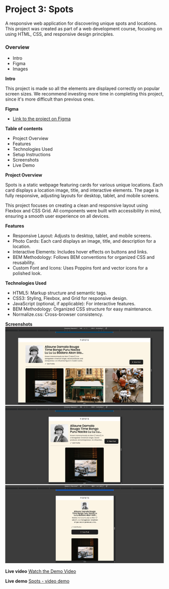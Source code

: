 # Project 3: Spots

A responsive web application for discovering unique spots and locations. This project was created as part of a web development course, focusing on using HTML, CSS, and responsive design principles.

### Overview

- Intro
- Figma
- Images

**Intro**

This project is made so all the elements are displayed correctly on popular screen sizes. We recommend investing more time in completing this project, since it's more difficult than previous ones.

**Figma**

- [Link to the project on Figma](https://www.figma.com/file/BBNm2bC3lj8QQMHlnqRsga/Sprint-3-Project-%E2%80%94-Spots?type=design&node-id=2%3A60&mode=design&t=afgNFybdorZO6cQo-1)

**Table of contents**

- Project Overview
- Features
- Technologies Used
- Setup Instructions
- Screenshots
- Live Demo

**Project Overview**

Spots is a static webpage featuring cards for various unique locations. Each card displays a location image, title, and interactive elements. The page is fully responsive, adjusting layouts for desktop, tablet, and mobile screens.

This project focuses on creating a clean and responsive layout using Flexbox and CSS Grid. All components were built with accessibility in mind, ensuring a smooth user experience on all devices.

**Features**

- Responsive Layout: Adjusts to desktop, tablet, and mobile screens.
- Photo Cards: Each card displays an image, title, and description for a location.
- Interactive Elements: Includes hover effects on buttons and links.
- BEM Methodology: Follows BEM conventions for organized CSS and reusability.
- Custom Font and Icons: Uses Poppins font and vector icons for a polished look.

**Technologies Used**

- HTML5: Markup structure and semantic tags.
- CSS3: Styling, Flexbox, and Grid for responsive design.
- JavaScript (optional, if applicable): For interactive features.
- BEM Methodology: Organized CSS structure for easy maintenance.
- Normalize.css: Cross-browser consistency.

**Screenshots**
![Desktop View](./images/screenshots/desktop-view.png)
![tablet View](./images/screenshots/tablet-view.png)
![mobile View](./images/screenshots/mobile-view.png)

**Live video**
[Watch the Demo Video](https://drive.google.com/file/d/1qplcxO4ZO_lBPMoE7kLj9ZuK9QLaTG-J/view?usp=drive_link)

**Live demo**
[Spots - video demo](https://majestyk1.github.io/se_project_spots/)
